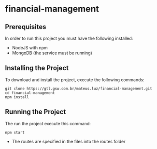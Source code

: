 # financial-management

## Prerequisites
In order to run this project you must have the following installed: 
- NodeJS with npm
- MongoDB (the service must be running)
## Installing the Project
To download and install the project, execute the following commands:
```
git clone https://gtl.gsw.com.br/mateus.luz/financial-management.git
cd financial-management
npm install
```
## Running the Project
The run the project execute this command: 
```
npm start
```
- The routes are specified in the files into the routes folder